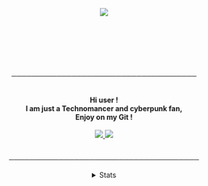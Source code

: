 <p align="center">
    <img src="https://i.ibb.co/k0hcZdh/ezgif-com-crop.gif">
</p>   
<br>
<br>
<p align="center">
</p>
<br>
<br>
<p align="center">
─────────────────────────────────────
</p>

<p align="center">
    <br>
    <strong>Hi user !<br>
    I am just a Technomancer and cyberpunk fan,<br> 
    Enjoy on my Git !</strong> <br>
    <br>
    <a href="https://discord.gg/DDtDRU7">
     <img src="https://img.shields.io/static/v1?label=Discord&logo=Discord&message=Click%20Here&color=7289DA">
     </a>
     <a href="https://0x307845.github.io">
     <img src="https://img.shields.io/static/v1?label=Website&logo=CSS3&logoColor=1572B6&message=Click%20Here&color=1572B6">
    </a>
  </p>
<p align="center">
<br>
──────────────────────────────────────
<p align="center">
    <details align="center">
    <summary> Stats </summary>
        <img src="https://github-readme-stats.vercel.app/api?username=0x307845&show_icons=true&theme=tokyonight" >
        <br>
        <img src="https://github-readme-stats.vercel.app/api/top-langs/?username=0x307845&layout=compact&theme=tokyonight"
    </details>
</p>
